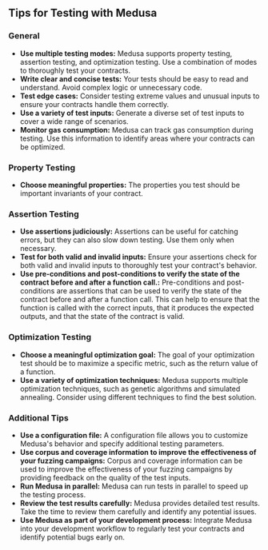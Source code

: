 ## Tips for Testing with Medusa

### General

- **Use multiple testing modes:** Medusa supports property testing, assertion testing, and optimization testing. Use a combination of modes to thoroughly test your contracts.
- **Write clear and concise tests:** Your tests should be easy to read and understand. Avoid complex logic or unnecessary code.
- **Test edge cases:** Consider testing extreme values and unusual inputs to ensure your contracts handle them correctly.
- **Use a variety of test inputs:** Generate a diverse set of test inputs to cover a wide range of scenarios.
- **Monitor gas consumption:** Medusa can track gas consumption during testing. Use this information to identify areas where your contracts can be optimized.

### Property Testing

- **Choose meaningful properties:** The properties you test should be important invariants of your contract.

### Assertion Testing

- **Use assertions judiciously:** Assertions can be useful for catching errors, but they can also slow down testing. Use them only when necessary.
- **Test for both valid and invalid inputs:** Ensure your assertions check for both valid and invalid inputs to thoroughly test your contract's behavior.
- **Use pre-conditions and post-conditions to verify the state of the contract before and after a function call.:** Pre-conditions and post-conditions are assertions that can be used to verify the state of the contract before and after a function call. This can help to ensure that the function is called with the correct inputs, that it produces the expected outputs, and that the state of the contract is valid.

### Optimization Testing

- **Choose a meaningful optimization goal:** The goal of your optimization test should be to maximize a specific metric, such as the return value of a function.
- **Use a variety of optimization techniques:** Medusa supports multiple optimization techniques, such as genetic algorithms and simulated annealing. Consider using different techniques to find the best solution.

### Additional Tips

- **Use a configuration file:** A configuration file allows you to customize Medusa's behavior and specify additional testing parameters.
- **Use corpus and coverage information to improve the effectiveness of your fuzzing campaigns:** Corpus and coverage information can be used to improve the effectiveness of your fuzzing campaigns by providing feedback on the quality of the test inputs.
- **Run Medusa in parallel:** Medusa can run tests in parallel to speed up the testing process.
- **Review the test results carefully:** Medusa provides detailed test results. Take the time to review them carefully and identify any potential issues.
- **Use Medusa as part of your development process:** Integrate Medusa into your development workflow to regularly test your contracts and identify potential bugs early on.